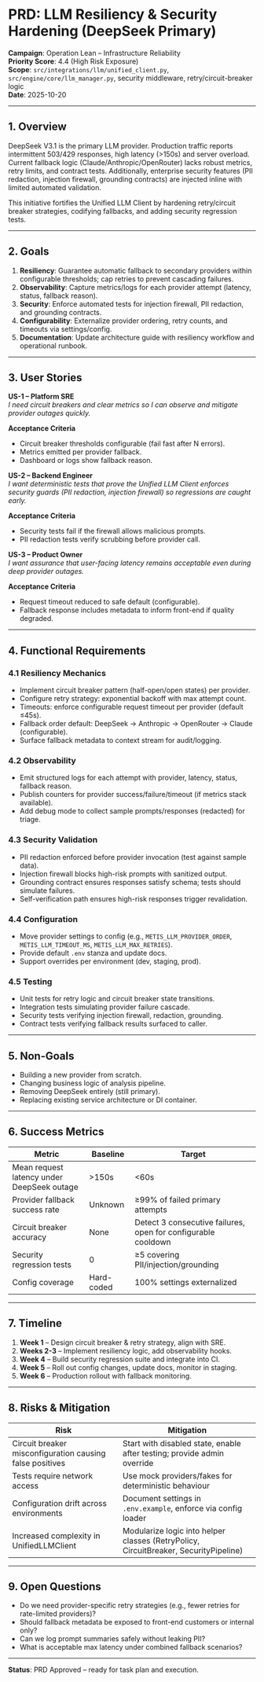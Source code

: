 # PRD: LLM Resiliency & Security Hardening (DeepSeek Primary)

**Campaign**: Operation Lean – Infrastructure Reliability  
**Priority Score**: 4.4 (High Risk Exposure)  
**Scope**: `src/integrations/llm/unified_client.py`, `src/engine/core/llm_manager.py`, security middleware, retry/circuit-breaker logic  
**Date**: 2025-10-20

---

## 1. Overview

DeepSeek V3.1 is the primary LLM provider. Production traffic reports intermittent 503/429 responses, high latency (>150s) and server overload. Current fallback logic (Claude/Anthropic/OpenRouter) lacks robust metrics, retry limits, and contract tests. Additionally, enterprise security features (PII redaction, injection firewall, grounding contracts) are injected inline with limited automated validation.

This initiative fortifies the Unified LLM Client by hardening retry/circuit breaker strategies, codifying fallbacks, and adding security regression tests.

---

## 2. Goals

1. **Resiliency**: Guarantee automatic fallback to secondary providers within configurable thresholds; cap retries to prevent cascading failures.
2. **Observability**: Capture metrics/logs for each provider attempt (latency, status, fallback reason).
3. **Security**: Enforce automated tests for injection firewall, PII redaction, and grounding contracts.
4. **Configurability**: Externalize provider ordering, retry counts, and timeouts via settings/config.
5. **Documentation**: Update architecture guide with resiliency workflow and operational runbook.

---

## 3. User Stories

**US-1 – Platform SRE**  
*I need circuit breakers and clear metrics so I can observe and mitigate provider outages quickly.*

**Acceptance Criteria**
- Circuit breaker thresholds configurable (fail fast after N errors).
- Metrics emitted per provider fallback.
- Dashboard or logs show fallback reason.

**US-2 – Backend Engineer**  
*I want deterministic tests that prove the Unified LLM Client enforces security guards (PII redaction, injection firewall) so regressions are caught early.*

**Acceptance Criteria**
- Security tests fail if the firewall allows malicious prompts.
- PII redaction tests verify scrubbing before provider call.

**US-3 – Product Owner**  
*I want assurance that user-facing latency remains acceptable even during deep provider outages.*

**Acceptance Criteria**
- Request timeout reduced to safe default (configurable).
- Fallback response includes metadata to inform front-end if quality degraded.

---

## 4. Functional Requirements

### 4.1 Resiliency Mechanics
- Implement circuit breaker pattern (half-open/open states) per provider.
- Configure retry strategy: exponential backoff with max attempt count.
- Timeouts: enforce configurable request timeout per provider (default ≤45s).
- Fallback order default: DeepSeek → Anthropic → OpenRouter → Claude (configurable).
- Surface fallback metadata to context stream for audit/logging.

### 4.2 Observability
- Emit structured logs for each attempt with provider, latency, status, fallback reason.
- Publish counters for provider success/failure/timeout (if metrics stack available).
- Add debug mode to collect sample prompts/responses (redacted) for triage.

### 4.3 Security Validation
- PII redaction enforced before provider invocation (test against sample data).
- Injection firewall blocks high-risk prompts with sanitized output.
- Grounding contract ensures responses satisfy schema; tests should simulate failures.
- Self-verification path ensures high-risk responses trigger revalidation.

### 4.4 Configuration
- Move provider settings to config (e.g., `METIS_LLM_PROVIDER_ORDER`, `METIS_LLM_TIMEOUT_MS`, `METIS_LLM_MAX_RETRIES`).
- Provide default `.env` stanza and update docs.
- Support overrides per environment (dev, staging, prod).

### 4.5 Testing
- Unit tests for retry logic and circuit breaker state transitions.
- Integration tests simulating provider failure cascade.
- Security tests verifying injection firewall, redaction, grounding.
- Contract tests verifying fallback results surfaced to caller.

---

## 5. Non-Goals
- Building a new provider from scratch.
- Changing business logic of analysis pipeline.
- Removing DeepSeek entirely (still primary).
- Replacing existing service architecture or DI container.

---

## 6. Success Metrics

| Metric | Baseline | Target |
|--------|----------|--------|
| Mean request latency under DeepSeek outage | >150s | <60s |
| Provider fallback success rate | Unknown | ≥99% of failed primary attempts |
| Circuit breaker accuracy | None | Detect 3 consecutive failures, open for configurable cooldown |
| Security regression tests | 0 | ≥5 covering PII/injection/grounding |
| Config coverage | Hard-coded | 100% settings externalized |

---

## 7. Timeline

1. **Week 1** – Design circuit breaker & retry strategy, align with SRE.  
2. **Weeks 2-3** – Implement resiliency logic, add observability hooks.  
3. **Week 4** – Build security regression suite and integrate into CI.  
4. **Week 5** – Roll out config changes, update docs, monitor in staging.  
5. **Week 6** – Production rollout with fallback monitoring.

---

## 8. Risks & Mitigation

| Risk | Mitigation |
|------|------------|
| Circuit breaker misconfiguration causing false positives | Start with disabled state, enable after testing; provide admin override |
| Tests require network access | Use mock providers/fakes for deterministic behaviour |
| Configuration drift across environments | Document settings in `.env.example`, enforce via config loader |
| Increased complexity in UnifiedLLMClient | Modularize logic into helper classes (RetryPolicy, CircuitBreaker, SecurityPipeline) |

---

## 9. Open Questions
- Do we need provider-specific retry strategies (e.g., fewer retries for rate-limited providers)?  
- Should fallback metadata be exposed to front-end customers or internal only?  
- Can we log prompt summaries safely without leaking PII?  
- What is acceptable max latency under combined fallback scenarios?

---

**Status**: PRD Approved – ready for task plan and execution.
